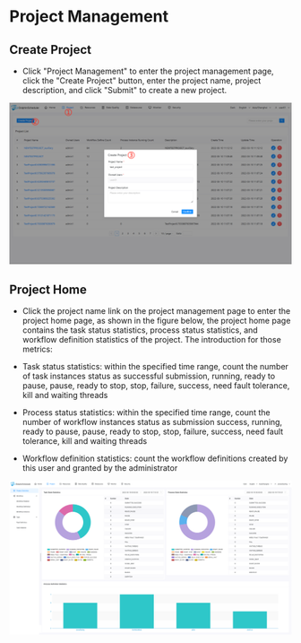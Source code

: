 # Project Management

## Create Project

- Click "Project Management" to enter the project management page, click the "Create Project" button, enter the project name, project description, and click "Submit" to create a new project.

![project-list](../../../../img/new_ui/dev/project/project-list.png)

## Project Home

- Click the project name link on the project management page to enter the project home page, as shown in the figure below, the project home page contains the task status statistics, process status statistics, and workflow definition statistics of the project. The introduction for those metrics:

- Task status statistics: within the specified time range, count the number of task instances status as successful submission, running, ready to pause, pause, ready to stop, stop, failure, success, need fault tolerance, kill and waiting threads
- Process status statistics: within the specified time range, count the number of workflow instances status as submission success, running, ready to pause, pause, ready to stop, stop, failure, success, need fault tolerance, kill and waiting threads
- Workflow definition statistics: count the workflow definitions created by this user and granted by the administrator

![project-overview](../../../../img/new_ui/dev/project/project-overview.png)

